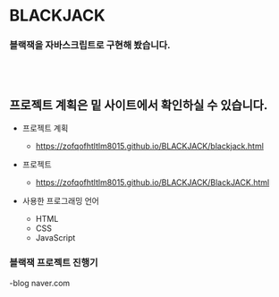 # BLACKJACK

### 블랙잭을 자바스크립트로 구현해 봤습니다.


<br><br>
## 프로젝트 계획은 밑 사이트에서 확인하실 수 있습니다. <br>
- 프로젝트 계획
  - https://zofqofhtltlm8015.github.io/BLACKJACK/blackjack.html
- 프로젝트
  - https://zofqofhtltlm8015.github.io/BLACKJACK/BlackJACK.html
  
- 사용한 프로그래밍 언어
  - HTML
  - CSS
  - JavaScript

### 블랙잭 프로젝트 진행기
-blog naver.com
